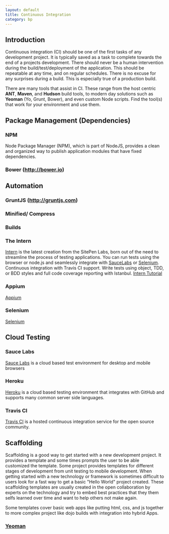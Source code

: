 ```yaml
---
layout: default
title: Continuous Integration
category: bp
---
```


## Introduction

Continuous integration (CI) should be one of the first tasks of any development project. It is typically saved as a task to complete towards the end of a projects development. There should never be a human intervention during the build/test/deployment of the application. This should be repeatable at any time, and on regular schedules.
There is no excuse for any surprises during a build. This is especially true of a production build.

There are many tools that assist in CI. These range from the host centric **ANT**, **Maven**, and **Hudson**  build tools, to modern day solutions such as **Yeoman** (Yo, Grunt, Bower), and even custom Node scripts.
Find the tool(s) that work for your environment and use them.


## Package Management (Dependencies)

### NPM
Node Package Manager (NPM), which is part of NodeJS, provides a clean and organized way to publish application modules that have fixed dependencies.

### Bower (http://bower.io)


## Automation

### GruntJS (http://gruntjs.com)

### Minified/ Compress

### Builds


### The Intern
[Intern](http://theintern.io/) is the latest creation from the SitePen Labs, born out of the need to streamline the process of testing applications. You can run tests using the browser or node.js and seamlessly integrate with [SauceLabs](https://saucelabs.com/) or [Selenium](https://code.google.com/p/selenium/wiki/Grid2). Continuous integration with Travis CI support. Write tests using object, TDD, or BDD styles and full code coverage reporting with Istanbul.
[Intern Tutorial](https://github.com/theintern/intern-tutorial?utm_source=SitePen+Newsletter&utm_campaign=4e9da24a7b-March_Newsletter3_5_2013&utm_medium=email&utm_term=0_fc20d39cec-4e9da24a7b-318713229)

### Appium
[Appium]()

### Selenium
[Selenium](https://code.google.com/p/selenium/wiki/Grid2)

## Cloud Testing

### Sauce Labs
[Sauce Labs](https://saucelabs.com/) is a cloud based test environment for desktop and mobile browsers

### Heroku
[Heroku](https://www.heroku.com/) is a cloud based testing environment that integrates with GitHub and supports many common server side languages.

### Travis CI
[Travis CI](http://about.travis-ci.org/) is a hosted continuous integration service for the open source community.




## Scaffolding
Scaffolding is a good way to get started with a new development project.
It provides a template and some times prompts the user to be able customized the template.
Some project provides templates for different stages of development from unit testing to mobile development.
When getting started with a new technology or framework is sometimes difficult to users look for a fast way
to get a basic "Hello World" project created.
These scaffolding templates are usually created in the open collaboration by experts on the technology and
try to embed best practices that they them selfs learned over time and want to help others not make again.

Some templates cover basic web apps like putting html, css, and js together to more complex project like
dojo builds with integration into hybrid Apps.

### [Yeoman](http://yeoman.io)


